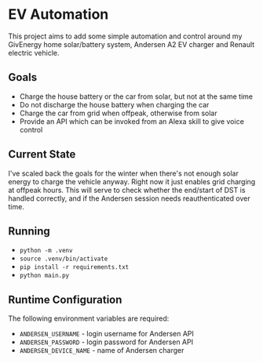 # EV Automation
This project aims to add some simple automation and control around
my GivEnergy home solar/battery system, Andersen A2 EV charger and
Renault electric vehicle.

## Goals
- Charge the house battery or the car from solar, but not at the same time
- Do not discharge the house battery when charging the car
- Charge the car from grid when offpeak, otherwise from solar
- Provide an API which can be invoked from an Alexa skill to give voice control

## Current State
I've scaled back the goals for the winter when there's not enough solar
energy to charge the vehicle anyway. Right now it just enables grid charging
at offpeak hours. This will serve to check whether the end/start of DST is
handled correctly, and if the Andersen session needs reauthenticated over
time.

## Running
* `python -m .venv`
* `source .venv/bin/activate`
* `pip install -r requirements.txt`
* `python main.py`

## Runtime Configuration
The following environment variables are required:
* `ANDERSEN_USERNAME` - login username for Andersen API
* `ANDERSEN_PASSWORD` - login password for Andersen API
* `ANDERSEN_DEVICE_NAME` - name of Andersen charger
